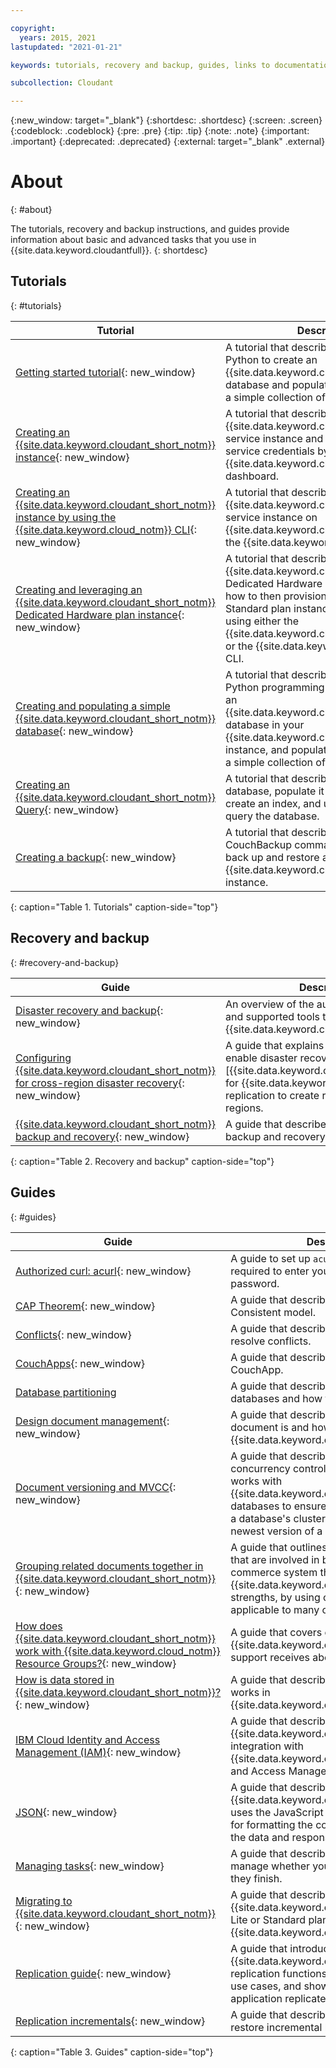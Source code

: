 ```yaml
---

copyright:
  years: 2015, 2021
lastupdated: "2021-01-21"

keywords: tutorials, recovery and backup, guides, links to documentation, about 

subcollection: Cloudant

---
```


{:new_window: target="_blank"}
{:shortdesc: .shortdesc}
{:screen: .screen}
{:codeblock: .codeblock}
{:pre: .pre}
{:tip: .tip}
{:note: .note}
{:important: .important}
{:deprecated: .deprecated}
{:external: target="_blank" .external}

<!-- Acrolinx: 2018-11-08 -->

# About
{: #about}

The tutorials, recovery and backup instructions, and guides provide information about basic and advanced tasks that you use in {{site.data.keyword.cloudantfull}}. 
{: shortdesc} 

## Tutorials
{: #tutorials}

Tutorial | Description 
---------|-------------
[Getting started tutorial](/docs/Cloudant?topic=Cloudant-getting-started-with-cloudant){: new_window} | A tutorial that describes how to use Python to create an {{site.data.keyword.cloudant_short_notm}} database and populate that database with a simple collection of data.
[Creating an {{site.data.keyword.cloudant_short_notm}} instance](/docs/Cloudant?topic=Cloudant-getting-started-with-cloudant){: new_window} | A tutorial that describes how to create an {{site.data.keyword.cloudant_short_notm}} service instance and where to find your service credentials by using the {{site.data.keyword.cloud_notm}} dashboard.
[Creating an {{site.data.keyword.cloudant_short_notm}} instance by using the {{site.data.keyword.cloud_notm}} CLI](/docs/Cloudant?topic=Cloudant-creating-an-ibm-cloudant-instance-on-ibm-cloud-by-using-the-ibm-cloud-cli#creating-an-ibm-cloudant-instance-on-ibm-cloud-by-using-the-ibm-cloud-cli){: new_window} | A tutorial that describes how to create an {{site.data.keyword.cloudant_short_notm}} service instance on {{site.data.keyword.cloud_notm}} by using the {{site.data.keyword.cloud_notm}} CLI.
[Creating and leveraging an {{site.data.keyword.cloudant_short_notm}} Dedicated Hardware plan instance](/docs/Cloudant?topic=Cloudant-creating-and-leveraging-an-ibm-cloudant-dedicated-hardware-plan-instance-on-ibm-cloud#creating-and-leveraging-an-ibm-cloudant-dedicated-hardware-plan-instance-on-ibm-cloud){: new_window} | A tutorial that describes how to create an {{site.data.keyword.cloudant_short_notm}} Dedicated Hardware plan instance and how to then provision one or more Standard plan instances to run on it by using either the {{site.data.keyword.cloud_notm}} catalog or the {{site.data.keyword.cloud_notm}} CLI.
[Creating and populating a simple {{site.data.keyword.cloudant_short_notm}} database](/docs/Cloudant?topic=Cloudant-creating-and-populating-a-simple-ibm-cloudant-database-on-ibm-cloud#creating-and-populating-a-simple-ibm-cloudant-database-on-ibm-cloud){: new_window} | A tutorial that describes how to use the Python programming language to create an {{site.data.keyword.cloudant_short_notm}} database in your {{site.data.keyword.cloud_notm}} service instance, and populate the database with a simple collection of data.
[Creating an {{site.data.keyword.cloudant_short_notm}} Query](/docs/Cloudant?topic=Cloudant-creating-an-ibm-cloudant-query#creating-an-ibm-cloudant-query){: new_window}| A tutorial that describes how to create a database, populate it with documents, create an index, and use the index to query the database.
[Creating a backup](/docs/Cloudant?topic=Cloudant-creating-a-backup#creating-a-backup){: new_window} | A tutorial that describes how to use the CouchBackup command-line utility to back up and restore a CouchDB or {{site.data.keyword.cloudant_short_notm}} instance. 
{: caption="Table 1. Tutorials" caption-side="top"}

## Recovery and backup
{: #recovery-and-backup}

Guide | Description
------|------------
[Disaster recovery and backup](/docs/Cloudant?topic=Cloudant-disaster-recovery-and-backup#disaster-recovery-and-backup){: new_window} | An overview of the automatic capabilities and supported tools that are offered by {{site.data.keyword.cloudant_short_notm}}. 
[Configuring {{site.data.keyword.cloudant_short_notm}} for cross-region disaster recovery](/docs/Cloudant?topic=Cloudant-configuring-ibm-cloudant-for-cross-region-disaster-recovery#configuring-ibm-cloudant-for-cross-region-disaster-recovery){: new_window} | A guide that explains that one way to enable disaster recovery is to use [{{site.data.keyword.cloudant_short_notm}} for {{site.data.keyword.cloud_notm}} replication to create redundancy across regions.
[{{site.data.keyword.cloudant_short_notm}} backup and recovery](/docs/Cloudant?topic=Cloudant-ibm-cloudant-backup-and-recovery#ibm-cloudant-backup-and-recovery){: new_window} | A guide that describes how to use the backup and recovery tool, CouchBackup. 
{: caption="Table 2. Recovery and backup" caption-side="top"}

## Guides
{: #guides}

Guide | Description
------|------------
[Authorized curl: acurl](/docs/Cloudant?topic=Cloudant-authorized-curl-acurl-#authorized-curl-acurl-){: new_window} | A guide to set up `acurl` so you are no longer required to enter your user name and password. 
[CAP Theorem](/docs/Cloudant?topic=Cloudant-cap-theorem#cap-theorem){: new_window} | A guide that describes the Eventually Consistent model.
[Conflicts](/docs/Cloudant?topic=Cloudant-conflicts#conflicts){: new_window} | A guide that describes how to find and resolve conflicts. 
[CouchApps](/docs/Cloudant?topic=Cloudant-couchapps#couchapps){: new_window} | A guide that describes what constitutes a CouchApp.
[Database partitioning](/docs/Cloudant?topic=Cloudant-database-partitioning#database-partitioning) | A guide that describes partitioned databases and how to use them. 
[Design document management](/docs/Cloudant?topic=Cloudant-design-document-management#design-document-management){: new_window} | A guide that describes what a design document is and how to work with one in {{site.data.keyword.cloudant_short_notm}}.
[Document versioning and MVCC](/docs/Cloudant?topic=Cloudant-document-versioning-and-mvcc#document-versioning-and-mvcc){: new_window} | A guide that describes multi-version concurrency control (MVCC) and how it works with {{site.data.keyword.cloudant_short_notm}} databases to ensure that all of the nodes in a database's cluster contain only the newest version of a document.
[Grouping related documents together in {{site.data.keyword.cloudant_short_notm}}](/docs/Cloudant?topic=Cloudant-grouping-related-documents-together-in-ibm-cloudant#grouping-related-documents-together-in-ibm-cloudant){: new_window} | A guide that outlines some of the factors that are involved in building an e-commerce system that takes advantage of {{site.data.keyword.cloudant_short_notm}}'s strengths, by using concepts that are applicable to many other domains.
[How does {{site.data.keyword.cloudant_short_notm}} work with {{site.data.keyword.cloud_notm}} Resource Groups?](/docs/Cloudant?topic=Cloudant-faq-ibm-cloud-resource-groups){: new_window} | A guide that covers common questions {{site.data.keyword.cloudant_short_notm}} support receives about this transition.
[How is data stored in {{site.data.keyword.cloudant_short_notm}}?](/docs/Cloudant?topic=Cloudant-how-is-data-stored-in-ibm-cloudant-#how-is-data-stored-in-ibm-cloudant-){: new_window} | A guide that describes sharding and how it works in {{site.data.keyword.cloudant_short_notm}}.
[IBM Cloud Identity and Access Management (IAM)](/docs/Cloudant?topic=Cloudant-managing-access-for-cloudant){: new_window} | A guide that describes {{site.data.keyword.cloudant_short_notm}}'s integration with {{site.data.keyword.cloud_notm}} Identity and Access Management. 
[JSON](/docs/Cloudant?topic=Cloudant-json#json){: new_window} | A guide that describes how {{site.data.keyword.cloudant_short_notm}} uses the JavaScript Object Notation (JSON) for formatting the content and structure of the data and responses. 
[Managing tasks](/docs/Cloudant?topic=Cloudant-managing-tasks#managing-tasks){: new_window} | A guide that describes how you can manage whether your tasks progress, or if they finish.
[Migrating to {{site.data.keyword.cloudant_short_notm}}](/docs/Cloudant?topic=Cloudant-migrating-to-ibm-cloudant-on-ibm-cloud#migrating-to-ibm-cloudant-on-ibm-cloud){: new_window} | A guide that describes how to migrate to an {{site.data.keyword.cloudant_short_notm}} Lite or Standard plan instance on {{site.data.keyword.cloud_notm}}.
[Replication guide](/docs/Cloudant?topic=Cloudant-replication-guide#replication-guide){: new_window} | A guide that introduces {{site.data.keyword.cloudant_short_notm}}’s replication functions, discusses common use cases, and shows how to make your application replicate successfully.
[Replication incrementals](/docs/Cloudant?topic=Cloudant-replication-incrementals#replication-incrementals){: new_window} | A guide that describes how to create and restore incremental backups. 
{: caption="Table 3. Guides" caption-side="top"}

